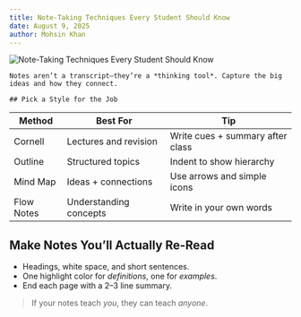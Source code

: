 ```yaml
---
title: Note-Taking Techniques Every Student Should Know
date: August 9, 2025
author: Mohsin Khan
---
```


![Note-Taking Techniques Every Student Should Know](https://images.unsplash.com/photo-1455390582262-044cdead277a?q=80&w=2069&auto=format&fit=crop)


    Notes aren’t a transcript—they’re a *thinking tool*. Capture the big ideas and how they connect.

    ## Pick a Style for the Job

| Method | Best For | Tip |
| --- | --- | --- |
| Cornell | Lectures and revision | Write cues + summary after class |
| Outline | Structured topics | Indent to show hierarchy |
| Mind Map | Ideas + connections | Use arrows and simple icons |
| Flow Notes | Understanding concepts | Write in your own words |


## Make Notes You’ll Actually Re-Read


- Headings, white space, and short sentences.
- One highlight color for *definitions*, one for *examples*.
- End each page with a 2–3 line summary.

> If your notes teach *you*, they can teach *anyone*.

